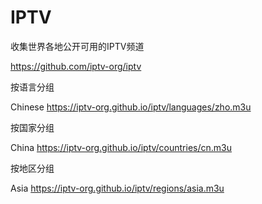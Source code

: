# IPTV
收集世界各地公开可用的IPTV频道

https://github.com/iptv-org/iptv

按语言分组

Chinese  https://iptv-org.github.io/iptv/languages/zho.m3u

按国家分组

China    https://iptv-org.github.io/iptv/countries/cn.m3u

按地区分组

Asia     https://iptv-org.github.io/iptv/regions/asia.m3u

